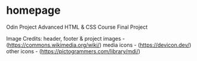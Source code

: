 # homepage
Odin Project Advanced HTML &amp; CSS Course Final Project


Image Credits:
header, footer & project images - (https://commons.wikimedia.org/wiki/)
media icons - (https://devicon.dev/)
other icons - (https://pictogrammers.com/library/mdi/)

